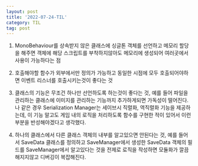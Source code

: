 ```yaml
---
layout: post
title: '2022-07-24-TIL'
category: TIL
tag: post
---
```

1. MonoBehaviour를 상속받지 않은 클래스에 싱글톤 객체를 선언하고 메모리 할당을 해주면 객체에 해당 스크립트를 부착하지않아도 메모리에 생성되어 여러곳에서 사용이 가능하다는 점
2. 호출해야할 함수가 외부에서만 정의가 가능하고 동일한 시점에 모두 호출되어야하면 이벤트 리스너를 호출시키는것이 좋다는 것
3. 클래스의 기능은 무조건 하나만 선언하도록 하는것이 좋다는 것, 예를 들어 파일을 관리하는 클래스에 이미지를 관리하는 기능까지 추가하게되면 가독성이 떨어진다. 나 같은 경우 Serialization Manager는 세이브시 직렬화, 역직렬화 기능을 제공하는데, 이 기능 말고도 게임 내의 로직을 처리하도록 함수를 구현한 적이 있어서 이런 부분을 반성해야겠다고 생각했다.

4. 하나의 클래스에서 다른 클래스 객체의 내부를 알고있으면 안된다는 것, 예를 들어서 SaveData 클래스를 정의하고 SaveManager에서 생성한 SaveData 객체의 필드를 SaveManager에서 알고있다는 것을 전제로 로직을 작성하면 모듈화가 깔끔해지지않고 디버깅이 복잡해진다.